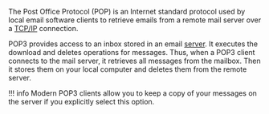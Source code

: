 The Post Office Protocol (POP) is an Internet standard protocol used by local email software clients to retrieve emails from a remote mail server over a [TCP/IP](../networking/tcpip.md) connection. 

POP3 provides access to an inbox stored in an email [server](../terms/server.md). It executes the download and deletes operations for messages. Thus, when a POP3 client connects to the mail server, it retrieves all messages from the mailbox. Then it stores them on your local computer and deletes them from the remote server.

!!! info
    Modern POP3 clients allow you to keep a copy of your messages on the server if you explicitly select this option.

